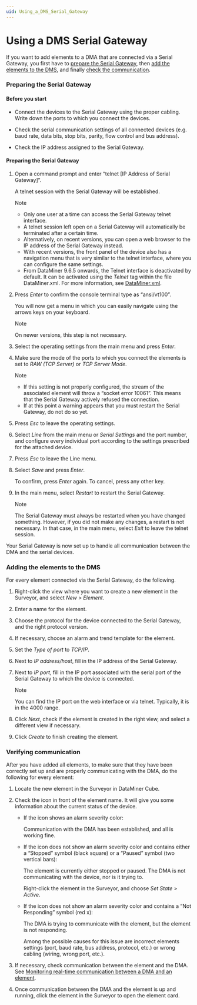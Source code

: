 ```yaml
---
uid: Using_a_DMS_Serial_Gateway
---
```


# Using a DMS Serial Gateway

If you want to add elements to a DMA that are connected via a Serial Gateway, you first have to [prepare the Serial Gateway](#preparing-the-serial-gateway), then [add the elements to the DMS](#adding-the-elements-to-the-dms), and finally [check the communication](#verifying-communication).

### Preparing the Serial Gateway

#### Before you start

- Connect the devices to the Serial Gateway using the proper cabling. Write down the ports to which you connect the devices.

- Check the serial communication settings of all connected devices (e.g. baud rate, data bits, stop bits, parity, flow control and bus address).

- Check the IP address assigned to the Serial Gateway.

#### Preparing the Serial Gateway

1. Open a command prompt and enter “telnet \[IP Address of Serial Gateway\]”.

    A telnet session with the Serial Gateway will be established.

    > [!NOTE]
    > - Only one user at a time can access the Serial Gateway telnet interface.
    > - A telnet session left open on a Serial Gateway will automatically be terminated after a certain time.
    > - Alternatively, on recent versions, you can open a web browser to the IP address of the Serial Gateway instead.
    > - With recent versions, the front panel of the device also has a navigation menu that is very similar to the telnet interface, where you can configure the same settings.
    > - From DataMiner 9.6.5 onwards, the Telnet interface is deactivated by default. It can be activated using the *Telnet* tag within the file DataMiner.xml. For more information, see [DataMiner.xml](xref:DataMiner_xml#dataminerxml).

2. Press *Enter* to confirm the console terminal type as “ansi/vt100”.

    You will now get a menu in which you can easily navigate using the arrows keys on your keyboard.

    > [!NOTE]
    > On newer versions, this step is not necessary.

3. Select the operating settings from the main menu and press *Enter*.

4. Make sure the mode of the ports to which you connect the elements is set to *RAW (TCP Server)* or *TCP Server Mode*.

    > [!NOTE]
    > - If this setting is not properly configured, the stream of the associated element will throw a “socket error 10061”. This means that the Serial Gateway actively refused the connection.
    > - If at this point a warning appears that you must restart the Serial Gateway, do not do so yet.

5. Press *Esc* to leave the operating settings.

6. Select *Line* from the main menu or *Serial Settings* and the port number, and configure every individual port according to the settings prescribed for the attached device.

7. Press *Esc* to leave the Line menu.

8. Select *Save* and press *Enter*.

    To confirm, press *Enter* again. To cancel, press any other key.

9. In the main menu, select *Restart* to restart the Serial Gateway.

    > [!NOTE]
    > The Serial Gateway must always be restarted when you have changed something. However, if you did not make any changes, a restart is not necessary. In that case, in the main menu, select *Exit* to leave the telnet session.

Your Serial Gateway is now set up to handle all communication between the DMA and the serial devices.

### Adding the elements to the DMS

For every element connected via the Serial Gateway, do the following.

1. Right-click the view where you want to create a new element in the Surveyor, and select *New \> Element*.

2. Enter a name for the element.

3. Choose the protocol for the device connected to the Serial Gateway, and the right protocol version.

4. If necessary, choose an alarm and trend template for the element.

5. Set the *Type of port* to *TCP/IP*.

6. Next to *IP address/host*, fill in the IP address of the Serial Gateway.

7. Next to *IP port*, fill in the IP port associated with the serial port of the Serial Gateway to which the device is connected.

    > [!NOTE]
    > You can find the IP port on the web interface or via telnet. Typically, it is in the 4000 range.

8. Click *Next*, check if the element is created in the right view, and select a different view if necessary.

9. Click *Create* to finish creating the element.

### Verifying communication

After you have added all elements, to make sure that they have been correctly set up and are properly communicating with the DMA, do the following for every element:

1. Locate the new element in the Surveyor in DataMiner Cube.

2. Check the icon in front of the element name. It will give you some information about the current status of the device.

    - If the icon shows an alarm severity color:

        Communication with the DMA has been established, and all is working fine.

    - If the icon does not show an alarm severity color and contains either a “Stopped” symbol (black square) or a “Paused” symbol (two vertical bars):

        The element is currently either stopped or paused. The DMA is not communicating with the device, nor is it trying to.

        Right-click the element in the Surveyor, and choose *Set State \> Active*.

    - If the icon does not show an alarm severity color and contains a “Not Responding” symbol (red x):

        The DMA is trying to communicate with the element, but the element is not responding.

        Among the possible causes for this issue are incorrect elements settings (port, baud rate, bus address, protocol, etc.) or wrong cabling (wiring, wrong port, etc.).

3. If necessary, check communication between the element and the DMA. See [Monitoring real-time communication between a DMA and an element](xref:Monitoring_real-time_communication_between_a_DMA_and_an_element#monitoring-real-time-communication-between-a-dma-and-an-element).

4. Once communication between the DMA and the element is up and running, click the element in the Surveyor to open the element card.

